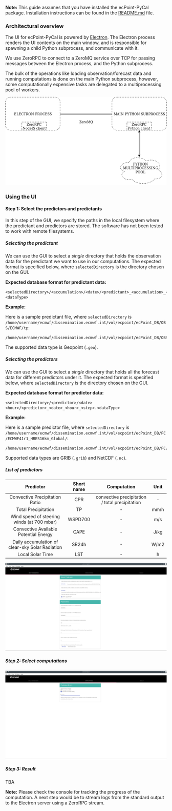 **Note:** This guide assumes that you have installed the ecPoint-PyCal package. Installation instructions can be found in the [README.md](https://github.com/onyb/reobject/blob/master/README.md) file.

### Architectural overview

The UI for ecPoint-PyCal is powered by [Electron](https://electronjs.org). The Electron process renders the UI contents on the main window, and is responsible for spawning a child Python subprocess, and communicate with it.

We use ZeroRPC to connect to a ZeroMQ service over TCP for passing messages between the Electron process, and the Python subprocess.

The bulk of the operations like loading observation/forecast data and running computations is done on the main Python subprocess, however, some computationally expensive tasks are delegated to a multiprocessing pool of workers.

<p align="center"> 
  <img src="./architecture.png" />
</p>

### Using the UI

#### Step 1: Select the predictors and predictants

In this step of the GUI, we specify the paths in the local filesystem where the predictant and predictors are stored. The software has not been tested to work with remote filesystems.


##### Selecting the predictant

We can use the GUI to select a *single* directory that holds the observation data for the predictant we want to use in our computations. The expected format is specified below, where `selectedDirectory` is the directory chosen on the GUI.

**Expected database format for predictant data:**

```
<selectedDirectory>/<accumulation>/<date>/<predictant>_<accumulation>_<date>_<hour>.<dataType>

```

**Example:**

Here is a sample predictant file, where `selectedDirectory` is `/home/username/ecmwf/dissemination.ecmwf.int/vol/ecpoint/ecPoint_DB/OBS/ECMWF/tp`:

```
/home/username/ecmwf/dissemination.ecmwf.int/vol/ecpoint/ecPoint_DB/OBS/ECMWF/tp/Acc06h/20150601/tp_06_20150601_23.geo
```

The supported data type is Geopoint (`.geo`).

##### Selecting the predictors

We can use the GUI to select a *single* directory that holds all the forecast data for different predictors under it. The expected format is specified below, where `selectedDirectory` is the directory chosen on the GUI.

**Expected database format for predictor data:**

```
<selectedDirectory>/<predictor>/<date><hour>/<predictor>_<date>_<hour>_<step>.<dataType>
```

**Example:**

Here is a sample predictor file, where `selectedDirectory` is `/home/username/ecmwf/dissemination.ecmwf.int/vol/ecpoint/ecPoint_DB/FC/ECMWF41r1_HRES16km_Global/`:

```
/home/username/ecmwf/dissemination.ecmwf.int/vol/ecpoint/ecPoint_DB/FC/ECMWF41r1_HRES16km_Global/cape/2015060100/cape_20150601_00_10.grib
```

Supported data types are GRIB (`.grib`) and NetCDF (`.nc`).

##### List of predictors


| Predictor | Short name | Computation | Unit |
| :-------: | :--------: | :---------: | :--: |
| Convective Precipitation Ratio | CPR | convective precipitation / total precipitation | - |
| Total Precipitation | TP | - | mm/h |
| Wind speed of steering winds (at 700 mbar) | WSPD700 | - | m/s |
| Convective Available Potential Energy | CAPE | - | J/kg |
| Daily accumulation of clear-sky Solar Radiation | SR24h | - | W/m2 |
| Local Solar Time | LST | - | h |


<p align="center">
  <img src="./page1.png" />
</p>


##### Step 2: Select computations

<p align="center">
  <img src="./page2.png" />
</p>


##### Step 3: Result

TBA

**Note:** Please check the console for tracking the progress of the computation. A next step would be to stream logs from the standard output to the Electron server using a ZeroRPC stream.
